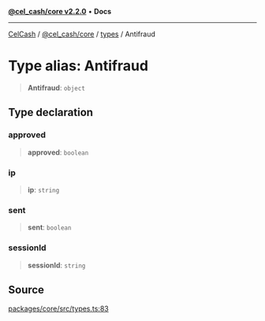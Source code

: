 [**@cel_cash/core v2.2.0**](../../README.md) • **Docs**

***

[CelCash](../../../../packages.md) / [@cel\_cash/core](../../README.md) / [types](../README.md) / Antifraud

# Type alias: Antifraud

> **Antifraud**: `object`

## Type declaration

### approved

> **approved**: `boolean`

### ip

> **ip**: `string`

### sent

> **sent**: `boolean`

### sessionId

> **sessionId**: `string`

## Source

[packages/core/src/types.ts:83](https://github.com/Pyxlab/celcash/blob/9e2eeefc75067a4b86d18d5bb144eb4446f097c2/packages/core/src/types.ts#L83)
